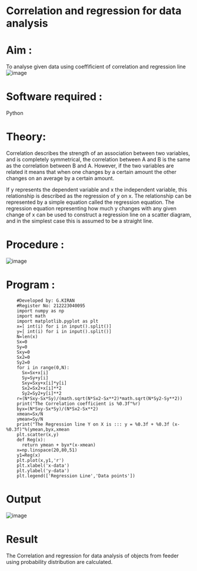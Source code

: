 # Correlation and regression for data analysis
# Aim : 

To analyse given data using coeffificient of correlation and regression line
![image](https://user-images.githubusercontent.com/104613195/168224136-d6b64e64-7d3d-4775-9337-c8f96fe41f2d.png)


# Software required :  

Python

# Theory:

Correlation describes the strength of an association between two variables, and is completely symmetrical, the correlation between A and B is the same as the correlation between B and A. However, if the two variables are related it means that when one changes by a certain amount the other changes on an average by a certain amount.  

If y represents the dependent variable and x the independent variable, this relationship is described as the regression of y on x. The relationship can be represented by a simple equation called the regression equation. The regression equation representing how much y changes with any given change of x can be used to construct a regression line on a scatter diagram, and in the simplest case this is assumed to be a straight line.

# Procedure :

![image](https://user-images.githubusercontent.com/104613195/168225866-ac8f6610-bdc3-4ac2-a24e-2b24ba08e189.png)

# Program :

        #Developed by: G.KIRAN
        #Register No: 212223040095
        import numpy as np
        import math
        import matplotlib.pyplot as plt
        x=[ int(i) for i in input().split()]
        y=[ int(i) for i in input().split()]
        N=len(x)
        Sx=0
        Sy=0
        Sxy=0
        Sx2=0
        Sy2=0
        for i in range(0,N):
          Sx=Sx+x[i]
          Sy=Sy+y[i]
          Sxy=Sxy+x[i]*y[i]
          Sx2=Sx2+x[i]**2
          Sy2=Sy2+y[i]**2
        r=(N*Sxy-Sx*Sy)/(math.sqrt(N*Sx2-Sx**2)*math.sqrt(N*Sy2-Sy**2))
        print("The Correlation coefficient is %0.3f"%r)
        byx=(N*Sxy-Sx*Sy)/(N*Sx2-Sx**2)
        xmean=Sx/N
        ymean=Sy/N
        print("The Regression line Y on X is ::: y = %0.3f + %0.3f (x-%0.3f)"%(ymean,byx,xmean
        plt.scatter(x,y)
        def Reg(x):
          return ymean + byx*(x-xmean)
        x=np.linspace(20,80,51)
        y1=Reg(x)
        plt.plot(x,y1,'r')
        plt.xlabel('x-data')
        plt.ylabel('y-data')
        plt.legend(['Regression Line','Data points'])

        

# Output

![image](https://github.com/Gkiran2008/Correlation_Regression/assets/163396565/e8b3c805-e89b-4e1e-8eed-927c2abb1308)


# Result

The Correlation and regression for data analysis of objects from feeder using probability
distribution are calculated.
